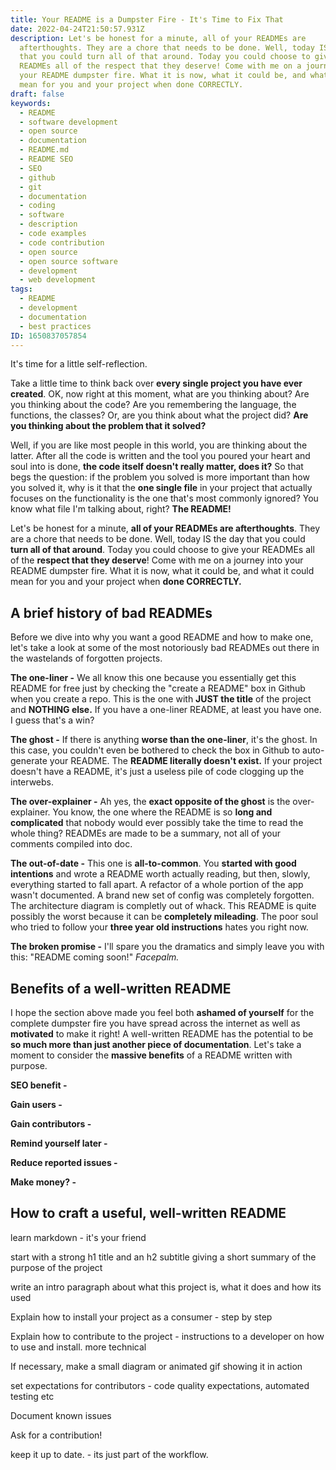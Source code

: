```yaml
---
title: Your README is a Dumpster Fire - It's Time to Fix That
date: 2022-04-24T21:50:57.931Z
description: Let's be honest for a minute, all of your READMEs are
  afterthoughts. They are a chore that needs to be done. Well, today IS the day
  that you could turn all of that around. Today you could choose to give your
  READMEs all of the respect that they deserve! Come with me on a journey into
  your README dumpster fire. What it is now, what it could be, and what it could
  mean for you and your project when done CORRECTLY.
draft: false
keywords:
  - README
  - software development
  - open source
  - documentation
  - README.md
  - README SEO
  - SEO
  - github
  - git
  - documentation
  - coding
  - software
  - description
  - code examples
  - code contribution
  - open source
  - open source software
  - development
  - web development
tags:
  - README
  - development
  - documentation
  - best practices
ID: 1650837057854
---
```

It's time for a little self-reflection. 

Take a little time to think back over **every single project you have ever created**. OK, now right at this moment, what are you thinking about? Are you thinking about the code? Are you remembering the language, the functions, the classes? Or, are you think about what the project did? **Are you thinking about the problem that it solved?** 

Well, if you are like most people in this world, you are thinking about the latter. After all the code is written and the tool you poured your heart and soul into is done, **the code itself doesn't really matter, does it?** So that begs the question: if the problem you solved is more important than how you solved it, why is it that the **one single file** in your project that actually focuses on the functionality is the one that's most commonly ignored? You know what file I'm talking about, right? **The README!** 

Let's be honest for a minute, **all of your READMEs are afterthoughts**. They are a chore that needs to be done. Well, today IS the day that you could **turn all of that around**. Today you could choose to give your READMEs all of the **respect that they deserve**! Come with me on a journey into your README dumpster fire. What it is now, what it could be, and what it could mean for you and your project when **done CORRECTLY.** 

## A brief history of bad READMEs

Before we dive into why you want a good README and how to make one, let's take a look at some of the most notoriously bad READMEs out there in the wastelands of forgotten projects. 

**The one-liner -** We all know this one because you essentially get this README for free just by checking the "create a README" box in Github when you create a repo. This is the one with **JUST the title** of the project and **NOTHING else.** If you have a one-liner README, at least you have one. I guess that's a win?

**The ghost -** If there is anything **worse than the one-liner**, it's the ghost. In this case, you couldn't even be bothered to check the box in Github to auto-generate your README. The **README literally doesn't exist.** If your project doesn't have a README, it's just a useless pile of code clogging up the interwebs. 

**The over-explainer -** Ah yes, the **exact opposite of the ghost** is the over-explainer. You know, the one where the README is so **long and complicated** that nobody would ever possibly take the time to read the whole thing? READMEs are made to be a summary, not all of your comments compiled into doc.

**The out-of-date -** This one is **all-to-common**. You **started with good intentions** and wrote a README worth actually reading, but then, slowly, everything started to fall apart. A refactor of a whole portion of the app wasn't documented. A brand new set of config was completely forgotten. The architecture diagram is completly out of whack. This README is quite possibly the worst because it can be **completely mileading**. The poor soul who tried to follow your **three year old instructions** hates you right now. 

**The broken promise -** I'll spare you the dramatics and simply leave you with this: "README coming soon!" *Facepalm.*

## Benefits of a well-written README

I hope the section above made you feel both **ashamed of yourself** for the complete dumpster fire you have spread across the internet as well as **motivated** to make it right! A well-written README has the potential to be **so much more than just another piece of documentation**. Let's take a moment to consider the **massive benefits** of a README written with purpose.

**SEO benefit -**

**Gain users -**

**Gain contributors -**

**Remind yourself later -**

**Reduce reported issues -**

**Make money? -**

## How to craft a useful, well-written README

learn markdown - it's your friend

start with a strong h1 title and an h2 subtitle giving a short summary of the purpose of the project

write an intro paragraph about what this project is, what it does and how its used

Explain how to install your project as a consumer - step by step

Explain how to contribute to the project - instructions to a developer on how to use and install. more technical 

If necessary, make a small diagram or animated gif showing it in action

set expectations for contributors - code quality expectations, automated testing etc

Document known issues 

Ask for a contribution!

keep it up to date. - its just part of the workflow.